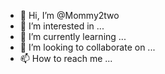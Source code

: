 - 👋 Hi, I’m @Mommy2two
- 👀 I’m interested in ...
- 🌱 I’m currently learning ...
- 💞️ I’m looking to collaborate on ...
- 📫 How to reach me ...

<!---
Mommy2two/Mommy2two is a ✨ special ✨ repository because its `README.md` (this file) appears on your GitHub profile.
You can click the Preview link to take a look at your changes.
--->
